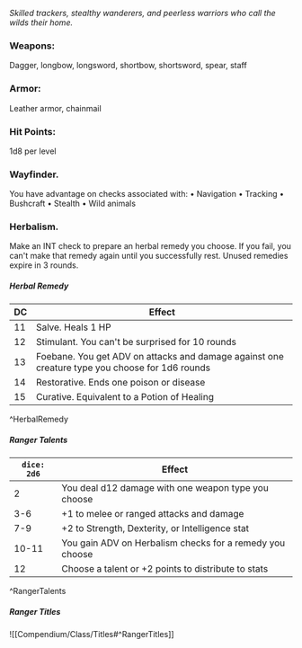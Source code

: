 *Skilled trackers, stealthy wanderers, and peerless warriors who call the wilds their home.*

### Weapons: 
Dagger, longbow, longsword, shortbow, shortsword, spear, staff
### Armor: 
Leather armor, chainmail
### Hit Points: 
1d8 per level
### Wayfinder. 
You have advantage on checks associated with:
• Navigation
• Tracking
• Bushcraft
• Stealth
• Wild animals
### Herbalism.
Make an INT check to prepare an herbal remedy you choose. If you fail, you can't make that remedy again until you successfully rest. Unused remedies expire in 3 rounds.
##### Herbal Remedy
| DC  | Effect                                                                                         |
| --- | ---------------------------------------------------------------------------------------------- |
| 11  | Salve. Heals 1 HP                                                                              |
| 12  | Stimulant. You can't be surprised for 10 rounds                                                |
| 13  | Foebane. You get ADV on attacks and damage against one creature type you choose for 1d6 rounds |
| 14  | Restorative. Ends one poison or disease                                                        |
| 15  | Curative. Equivalent to a Potion of Healing                                                    |
^HerbalRemedy
##### Ranger Talents
| `dice: 2d6` | **Effect**                                               |
| ----------- | -------------------------------------------------------- |
| 2           | You deal d12 damage with one weapon type you choose      |
| 3-6         | +1 to melee or ranged attacks and damage                 |
| 7-9         | +2 to Strength, Dexterity, or Intelligence stat          |
| 10-11       | You gain ADV on Herbalism checks for a remedy you choose |
| 12          | Choose a talent or +2 points to distribute to stats      |
^RangerTalents

##### Ranger Titles
![[Compendium/Class/Titles#^RangerTitles]]
